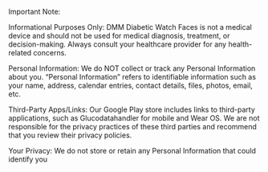 Important Note:

Informational Purposes Only: DMM Diabetic Watch Faces is not a medical device and should not be used for medical diagnosis, treatment, or decision-making. Always consult your healthcare provider for any health-related concerns.

Personal Information:
We do NOT collect or track any Personal Information about you. “Personal Information” refers to identifiable information such as your name, address, calendar entries, contact details, files, photos, email, etc. 

Third-Party Apps/Links:
Our Google Play store includes links to third-party applications, such as Glucodatahandler for mobile and Wear OS. We are not responsible for the privacy practices of these third parties and recommend that you review their privacy policies.

Your Privacy:
We do not store or retain any Personal Information that could identify you
